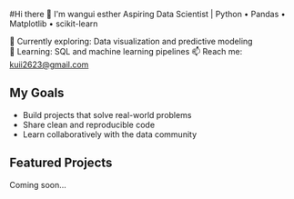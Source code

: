 #Hi there 👋 I'm wangui esther
Aspiring Data Scientist | Python • Pandas • Matplotlib • scikit-learn

🔭 Currently exploring: Data visualization and predictive modeling  
🌱 Learning: SQL and machine learning pipelines
📫 Reach me: kuii2623@gmail.com

## My Goals
- Build projects that solve real-world problems
- Share clean and reproducible code
- Learn collaboratively with the data community

## Featured Projects
Coming soon...
